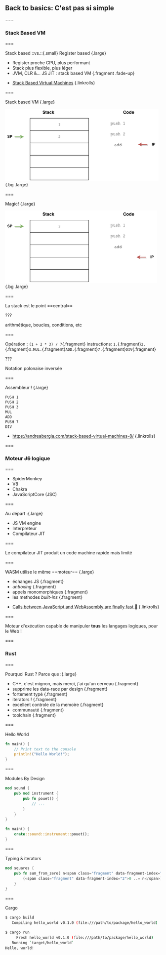 <!--{section^1:data-breadcrumb="Back to basics"}-->

<!--{.interleaf data-background-image="/img/unsplash/kasya-shahovskaya-737394-unsplash.jpg"}-->
<!-- Photo by Kasya Shahovskaya on Unsplash -->

## Back to basics: C'est pas si simple

===
<!--{ .left.xx-large }-->
### Stack Based VM

===

Stack based ::vs.::{.small} Register based {.large}
- Register proche CPU, plus performant
- Stack plus flexible, plus léger
- JVM, CLR &… JS JIT : stack based VM {.fragment .fade-up}

<!-- -->
- [Stack Based Virtual Machines](https://andreabergia.com/stack-based-virtual-machines/)
{.linkrolls}

===

Stack based VM {.large}

![](../img/Stack_3.png){.bg .large}

===

Magic! {.large}

![](../img/Stack_4.png){.bg .large}


===
<!--{ .punchline }-->

La stack est le point ==central==

???

arithmétique, boucles, conditions, etc

===
<!--{ .left .xx-large}-->

Opération : `(1 + 2 * 3) / 7`{.fragment}
instructions: `1.`{.fragment}`2.`{.fragment}`3.MUL.`{.fragment}`ADD.`{.fragment}`7.`{.fragment}`DIV`{.fragment}

???

Notation polonaise inversée

===

Assembleur ! {.large}

```wasm
PUSH 1
PUSH 2
PUSH 3
MUL
ADD
PUSH 7
DIV
```

- https://andreabergia.com/stack-based-virtual-machines-8/
{.linkrolls}

===
<!--{ .left.xx-large }-->
### Moteur ~~JS~~ logique

===
<!--{ .x-large }-->

- SpiderMonkey
- V8
- Chakra
- JavaScriptCore (JSC)

===
<!--{ .x-large }-->

Au départ :{.large}
- JS VM engine
- Interpreteur
- Compilateur JIT

===
<!--{ .punchline }-->

Le compilateur JIT
produit un code machine
rapide mais limité

===
<!--{ .large }-->

WASM utilise le même ==moteur== {.large}
- échanges JS {.fragment}
- _unboxing_ {.fragment}
- appels monomorphiques {.fragment}
- les methodes _built-ins_ {.fragment}

<!-- -->
- [Calls between JavaScript and WebAssembly are finally fast 🎉](https://hacks.mozilla.org/2018/10/calls-between-javascript-and-webassembly-are-finally-fast-%f0%9f%8e%89/)
{.linkrolls}

===
<!--{ .left.xx-large}-->

Moteur d'exécution capable de
manipuler **tous** les langages logiques,
pour le Web !

===
<!--{ .left.xx-large }-->
### Rust

===

Pourquoi Rust ? Parce que :{.large}
- C++, c'est mignon, mais merci, j'ai qu'un cerveau {.fragment}
- supprime les data-race par design {.fragment}
- fortement typé {.fragment}
- iterators ! {.fragment}
- excellent controle de la memoire {.fragment}
- communauté {.fragment}
- toolchain {.fragment}

===

Hello World
```rust
fn main() {
    // Print text to the console
    println!("Hello World!");
}
```

===

Modules By Design
```rust
mod sound {
    pub mod instrument {
        pub fn pouet() {
            // ...
        }
    }
}
```
```rust
fn main() {
    crate::sound::instrument::pouet();
}
```

===

Typing & iterators
```rust
mod squares {
    pub fn sum_from_zero( n<span class="fragment" data-fragment-index="1">: i32</span>) -> <span class="fragment" data-fragment-index="1">i32</span> {
        (<span class="fragment" data-fragment-index="2">0 ..= n</span>).<span class="fragment" data-fragment-index="3">fold</span>(0, <span class="fragment" data-fragment-index="4">|a, b| a + b</span>)
    }
}
```

===

Cargo
```sh
$ cargo build
   Compiling hello_world v0.1.0 (file:///path/to/package/hello_world)
```
```sh
$ cargo run
     Fresh hello_world v0.1.0 (file:///path/to/package/hello_world)
   Running `target/hello_world`
Hello, world!
```
